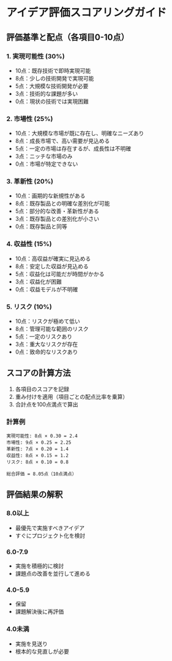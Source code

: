 # アイデア評価スコアリングガイド

## 評価基準と配点（各項目0-10点）

### 1. 実現可能性 (30%)
- 10点：既存技術で即時実現可能
- 8点：少しの技術開発で実現可能
- 5点：大規模な技術開発が必要
- 3点：技術的な課題が多い
- 0点：現状の技術では実現困難

### 2. 市場性 (25%)
- 10点：大規模な市場が既に存在し、明確なニーズあり
- 8点：成長市場で、高い需要が見込める
- 5点：一定の市場は存在するが、成長性は不明確
- 3点：ニッチな市場のみ
- 0点：市場が特定できない

### 3. 革新性 (20%)
- 10点：画期的な新規性がある
- 8点：既存製品との明確な差別化が可能
- 5点：部分的な改善・革新性がある
- 3点：既存製品との差別化が小さい
- 0点：既存製品と同等

### 4. 収益性 (15%)
- 10点：高収益が確実に見込める
- 8点：安定した収益が見込める
- 5点：収益化は可能だが時間がかかる
- 3点：収益化が困難
- 0点：収益モデルが不明確

### 5. リスク (10%)
- 10点：リスクが極めて低い
- 8点：管理可能な範囲のリスク
- 5点：一定のリスクあり
- 3点：重大なリスクが存在
- 0点：致命的なリスクあり

## スコアの計算方法

1. 各項目のスコアを記録
2. 重み付けを適用（項目ごとの配点比率を乗算）
3. 合計点を100点満点で算出

### 計算例
```
実現可能性: 8点 × 0.30 = 2.4
市場性: 9点 × 0.25 = 2.25
革新性: 7点 × 0.20 = 1.4
収益性: 8点 × 0.15 = 1.2
リスク: 8点 × 0.10 = 0.8

総合評価 = 8.05点（10点満点）
```

## 評価結果の解釈

### 8.0以上
- 最優先で実施すべきアイデア
- すぐにプロジェクト化を検討

### 6.0-7.9
- 実施を積極的に検討
- 課題点の改善を並行して進める

### 4.0-5.9
- 保留
- 課題解決後に再評価

### 4.0未満
- 実施を見送り
- 根本的な見直しが必要
